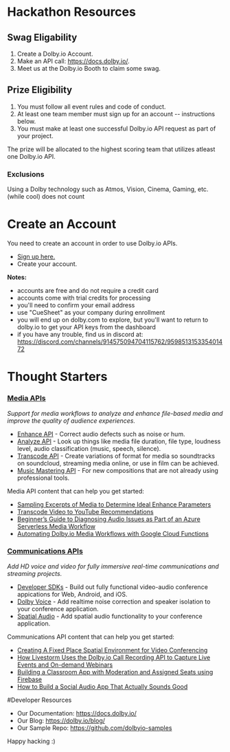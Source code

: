 # Hackathon Resources
## Swag Eligability
1. Create a Dolby.io Account.
2. Make an API call: https://docs.dolby.io/.
3. Meet us at the Dolby.io Booth to claim some swag.

## Prize Eligibility
1. You must follow all event rules and code of conduct.
2. At least one team member must sign up for an account -- instructions below.
3. You must make at least one successful Dolby.io API request as part of your project.

The prize will be allocated to the highest scoring team that utilizes atleast one Dolby.io API.

### Exclusions
Using a Dolby technology such as Atmos, Vision, Cinema, Gaming, etc. (while cool) does not count


# Create an Account

You need to create an account in order to use Dolby.io APIs.
- [Sign up here.](https://go.dolby.io/cs/c/?cta_guid=68113765-05e8-4921-b530-2797e41454a1&signature=AAH58kH5cFhQazLBCPMMcajwbnKDK9v-Yw&pageId=70038953835&placement_guid=8973e05c-9d37-4d9c-a083-0c890e646df9&click=b16ffdb9-cc7d-493e-9152-a85a3e419069&hsutk=d23691c6c2745196b3e88124a9f2b1de&canon=http%3A%2F%2Fgo.dolby.io%2Fcue-sheet-2022&portal_id=14544730&redirect_url=APefjpFTnJJjxf1_FN8VvKqyZxK-nmiHcr2_jVEs09_Pce-N__hSKoIc4STudtp8iRlRteOoE7b1Qjy4ntzUscrP_UcRLrUICh4FvrdeJYZo8Bf44Jxo00L7E-ezgdT9v8GAg2SkUabgWjJO3NKNWJ0hNJ0Sl8fyIdSnHS3WU49saFy_LySnNMEaOKeoi-6Dqb7I0gh_hbS3UaRA_0mMT2FApsHL-BadRJLsLdDF9gC15lbnKs0NHyWSHsyTHwC52GqDstxx6PPByUfOHvhqv1lYqCl_TVrEC4rYEsSk0Xku-KDwrELnCMhNK62N6lI0nPs9sMzKF342KZysAvjWwE-y8CaPFwJWCQ&__hstc=25701922.d23691c6c2745196b3e88124a9f2b1de.1633538007989.1648833682880.1649095982605.179&__hssc=25701922.3.1649181759155&__hsfp=3569055109&contentType=landing-page)
- Create your account.

**Notes:**
- accounts are free and do not require a credit card
- accounts come with trial credits for processing
- you'll need to confirm your email address
- use "CueSheet" as your company during enrollment
- you will end up on dolby.com to explore, but you'll want to return to dolby.io to get your API keys from the dashboard
- if you have any trouble, find us in discord at: https://discord.com/channels/914575094704115762/959851315335401472


# Thought Starters
### [Media APIs](https://docs.dolby.io/media-apis/docs)
*Support for media workflows to analyze and enhance file-based media and improve the quality of audience experiences.*
- [Enhance API](https://docs.dolby.io/media-apis/docs/enhance-api-guide) - Correct audio defects such as noise or hum.
- [Analyze API](https://docs.dolby.io/media-apis/docs/analyze-api-guide) - Look up things like media file duration, file type, loudness level, audio classification (music, speech, silence).
- [Transcode API](https://docs.dolby.io/media-apis/docs/transcode-api-guide) - Create variations of format for media so soundtracks on soundcloud, streaming media online, or use in film can be achieved.
- [Music Mastering API](https://docs.dolby.io/media-apis/docs/music-mastering-api-guide) - For new compositions that are not already using professional tools.

Media API content that can help you get started:
- [Sampling Excerpts of Media to Determine Ideal Enhance Parameters](https://dolby.io/blog/sampling-excerpts-of-media-to-determine-ideal-enhance-parameters/)
- [Transcode Video to YouTube Recommendations](https://dolby.io/blog/transcode-video-to-youtube-recommendations/)
- [Beginner’s Guide to Diagnosing Audio Issues as Part of an Azure Serverless Media Workflow](https://dolby.io/blog/diagnosing-audio-issues-azure-serverless-media-workflow/)
- [Automating Dolby.io Media Workflows with Google Cloud Functions](https://dolby.io/blog/automating-dolby-io-media-workflows-with-google-cloud-functions/)

### [Communications APIs](https://docs.dolby.io/communications-apis/docs)
*Add HD voice and video for fully immersive real-time communications and streaming projects.*
- [Developer SDKs](https://docs.dolby.io/communications-apis/docs/overview-developer-tools) - Build out fully functional video-audio conference appications for Web, Android, and iOS.
- [Dolby Voice](https://docs.dolby.io/communications-apis/docs/guides-dolby-voice) - Add realtime noise correction and speaker isolation to your conference application.
- [Spatial Audio](https://docs.dolby.io/communications-apis/docs/guides-spatial-audio) - Add spatial audio functionality to your conference application.

Communications API content that can help you get started:
- [Creating A Fixed Place Spatial Environment for Video Conferencing](https://dolby.io/blog/creating-a-fixed-place-spatial-environment-for-video-conferencing/)
- [How Livestorm Uses the Dolby.io Call Recording API to Capture Live Events and On-demand Webinars](https://dolby.io/blog/how-livestorm-uses-the-dolby-io-call-recording-api-to-capture-live-events-and-on-demand-webinars/)
- [Building a Classroom App with Moderation and Assigned Seats using Firebase](https://dolby.io/blog/building-a-classroom-app-with-moderation-and-assigned-seats-using-firebase/)
- [How to Build a Social Audio App That Actually Sounds Good](https://dolby.io/blog/how-to-build-a-social-audio-app-that-actually-sounds-good/)

#Developer Resources 
- Our Documentation: https://docs.dolby.io/
- Our Blog: https://dolby.io/blog/
- Our Sample Repo: https://github.com/dolbyio-samples

Happy hacking :)

